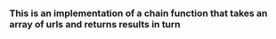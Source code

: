### This is an implementation of a chain function that takes an array of urls and returns results in turn
